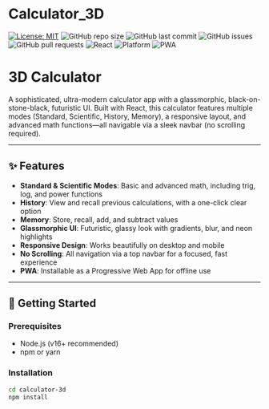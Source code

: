 # Calculator_3D

[![License: MIT](https://img.shields.io/badge/License-MIT-blue.svg)](LICENSE)
![GitHub repo size](https://img.shields.io/github/repo-size/Benover75/Calculator_3D)
![GitHub last commit](https://img.shields.io/github/last-commit/Benover75/Calculator_3D)
![GitHub issues](https://img.shields.io/github/issues/Benover75/Calculator_3D)
![GitHub pull requests](https://img.shields.io/github/issues-pr/Benover75/Calculator_3D)
![React](https://img.shields.io/badge/React-18.2.0-61DAFB?logo=react)
![Platform](https://img.shields.io/badge/platform-Web-lightgrey)
![PWA](https://img.shields.io/badge/PWA-Ready-green)

# 3D Calculator

A sophisticated, ultra-modern calculator app with a glassmorphic, black-on-stone-black, futuristic UI. Built with React, this calculator features multiple modes (Standard, Scientific, History, Memory), a responsive layout, and advanced math functions—all navigable via a sleek navbar (no scrolling required).

---

## ✨ Features

- **Standard & Scientific Modes**: Basic and advanced math, including trig, log, and power functions  
- **History**: View and recall previous calculations, with a one-click clear option  
- **Memory**: Store, recall, add, and subtract values  
- **Glassmorphic UI**: Futuristic, glassy look with gradients, blur, and neon highlights  
- **Responsive Design**: Works beautifully on desktop and mobile  
- **No Scrolling**: All navigation via a top navbar for a focused, fast experience  
- **PWA**: Installable as a Progressive Web App for offline use  

---

## 🚀 Getting Started

### Prerequisites

- Node.js (v16+ recommended)
- npm or yarn

### Installation

```bash
cd calculator-3d
npm install
